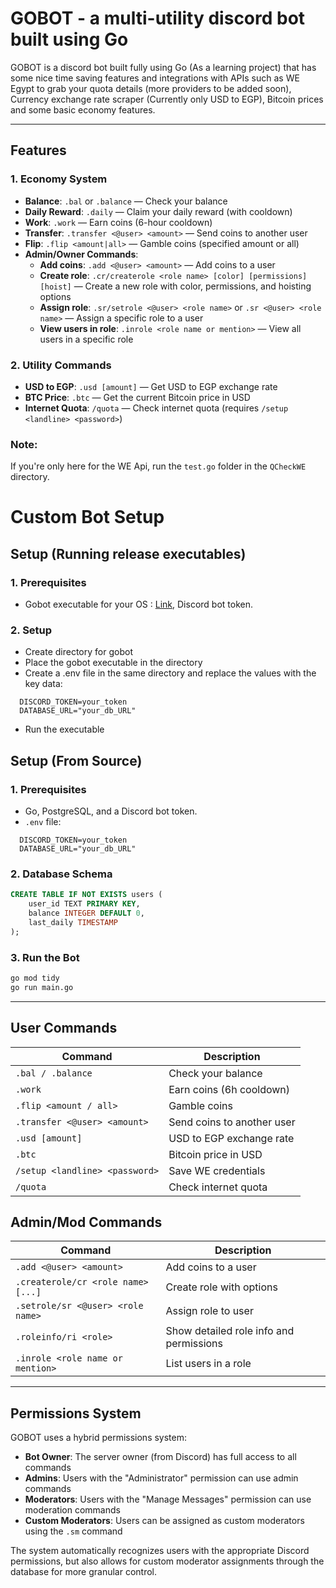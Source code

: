 # GOBOT - a multi-utility discord bot built using Go

GOBOT is a discord bot built fully using Go (As a learning project) that has some nice time saving features and integrations with APIs such as WE Egypt
to grab your quota details (more providers to be added soon), Currency exchange rate scraper (Currently only USD to EGP), Bitcoin prices and some basic
economy features.

---

## **Features**

### **1. Economy System**
- **Balance**: `.bal` or `.balance` — Check your balance
- **Daily Reward**: `.daily` — Claim your daily reward (with cooldown)
- **Work**: `.work` — Earn coins (6-hour cooldown)
- **Transfer**: `.transfer <@user> <amount>` — Send coins to another user
- **Flip**: `.flip <amount|all>` — Gamble coins (specified amount or all)
- **Admin/Owner Commands**:
  - **Add coins**: `.add <@user> <amount>` — Add coins to a user 
  - **Create role**: `.cr/createrole <role name> [color] [permissions] [hoist]` — Create a new role with color, permissions, and hoisting options
  - **Assign role**: `.sr/setrole <@user> <role name>` or `.sr <@user> <role name>` — Assign a specific role to a user
  - **View users in role**: `.inrole <role name or mention>` — View all users in a specific role

### **2. Utility Commands**
- **USD to EGP**: `.usd [amount]` — Get USD to EGP exchange rate
- **BTC Price**: `.btc` — Get the current Bitcoin price in USD
- **Internet Quota**: `/quota` — Check internet quota (requires `/setup <landline> <password>`)

### **Note:**
If you're only here for the WE Api, run the `test.go` folder in the `QCheckWE` directory.


# Custom Bot Setup

## Setup (Running release executables)
### **1. Prerequisites**
- Gobot executable for your OS : [Link](https://github.com/a04k/GoDiscord/releases), Discord bot token.
### **2. Setup**
- Create directory for gobot
- Place the gobot executable in the directory
- Create a .env file in the same directory and replace the values with the key data:
  
```env
  DISCORD_TOKEN=your_token
  DATABASE_URL="your_db_URL"
```
- Run the executable


## Setup (From Source)

### **1. Prerequisites**
- Go, PostgreSQL, and a Discord bot token.
- `.env` file:
  
```env
  DISCORD_TOKEN=your_token
  DATABASE_URL="your_db_URL"
```

### **2. Database Schema**
```sql
CREATE TABLE IF NOT EXISTS users (
    user_id TEXT PRIMARY KEY,
    balance INTEGER DEFAULT 0,
    last_daily TIMESTAMP
);
```

### **3. Run the Bot**
```bash
go mod tidy
go run main.go
```

---

## User Commands
| Command                              | Description                        |
|--------------------------------------|------------------------------------|
| `.bal / .balance`                    | Check your balance                 |
| `.work`                              | Earn coins (6h cooldown)           |
| `.flip <amount / all>`               | Gamble coins                       |
| `.transfer <@user> <amount>`         | Send coins to another user         |
| `.usd [amount]`                      | USD to EGP exchange rate           |
| `.btc`                               | Bitcoin price in USD               |
| `/setup <landline> <password>`       | Save WE credentials                |
| `/quota`                             | Check internet quota               |

## Admin/Mod Commands
| Command                              | Description                                |
|--------------------------------------|--------------------------------------------|
| `.add <@user> <amount>`              | Add coins to a user                        |
| `.createrole/cr <role name> [...]`      | Create role with options                   |
| `.setrole/sr <@user> <role name>`    | Assign role to user                        |
| `.roleinfo/ri <role>`                | Show detailed role info and permissions    |
| `.inrole <role name or mention>`     | List users in a role                       |

---

## Permissions System

GOBOT uses a hybrid permissions system:
- **Bot Owner**: The server owner (from Discord) has full access to all commands
- **Admins**: Users with the "Administrator" permission can use admin commands
- **Moderators**: Users with the "Manage Messages" permission can use moderation commands
- **Custom Moderators**: Users can be assigned as custom moderators using the `.sm` command

The system automatically recognizes users with the appropriate Discord permissions, but also allows for custom moderator assignments through the database for more granular control.

